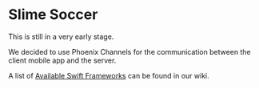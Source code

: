 # Slime Soccer

This is still in a very early stage.

We decided to use Phoenix Channels for the communication between the client mobile app and the server. 

A list of [Available Swift Frameworks](https://github.com/coletiv/slimesoccer-ios/wiki/Phoenix-Channels-Swift-Frameworks) can be found in our wiki.

